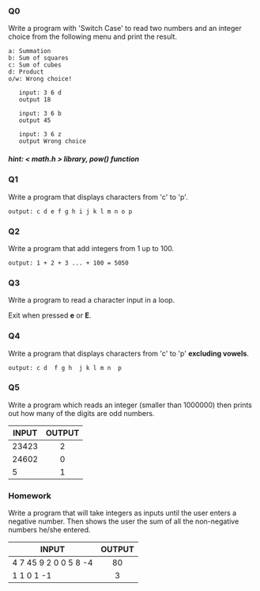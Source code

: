 
### Q0


Write a program with 'Switch Case' to read two numbers and an integer choice from the following menu and print the result.
         
    a: Summation
    b: Sum of squares
    c: Sum of cubes
    d: Product
    o/w: Wrong choice!
    
       input: 3 6 d
       output 18
       
       input: 3 6 b
       output 45
       
       input: 3 6 z
       output Wrong choice
  
##### hint:  < math.h > library, pow() function

### Q1

Write a program that displays characters from 'c' to 'p'.

    output: c d e f g h i j k l m n o p




### Q2

Write a program that add integers from 1 up to 100. 

    output: 1 + 2 + 3 ... + 100 = 5050



### Q3

Write a program to read a character input in a loop.

Exit when pressed **e** or **E**.


### Q4

Write a program that displays characters from 'c' to 'p' **excluding vowels**.

    output: c d  f g h  j k l m n  p

### Q5

Write a program which reads an integer (smaller than 1000000)  then prints out how many of the digits are odd numbers. 


| INPUT      | OUTPUT    |         
| ---------  |:---------:| 
| 23423      | 2 | 
| 24602      | 0 | 
| 5          | 1 |


### Homework

Write a program that will take integers as inputs until the user enters a negative number. Then shows the user the sum of all the non-negative numbers he/she entered.


| INPUT      | OUTPUT    |         
| ---------  |:---------:| 
| 4 7 45 9 2 0 0 5 8 -4     | 80 | 
| 1 1 0 1 -1          | 3 |

